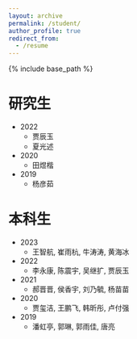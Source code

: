 ```yaml
---
layout: archive
permalink: /student/
author_profile: true
redirect_from:
  - /resume
---
```


{% include base_path %}

研究生
======
* 2022
	+ 贾辰玉
	+ 夏光述
* 2020
	+ 田煜楷
* 2019
	+ 杨彦茹

本科生
======
* 2023
	+ 王智航, 崔雨杭, 牛涛涛, 黄海冰
* 2022
	+ 李永康, 陈震宇, 吴继扩, 贾辰玉
* 2021
	+ 郝晋晋, 侯香宇, 刘乃毓, 杨苗苗
* 2020
	+ 贾玺洁, 王鹏飞, 韩昕彤, 卢付强
* 2019
	+ 潘虹亭, 郭琳, 郭雨佳, 唐亮
